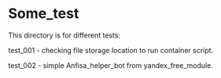 # Some_test
This directory is for different tests:

test_001 - checking file storage location to run container script.

test_002 - simple Anfisa_helper_bot from yandex_free_module.

